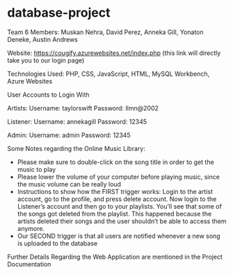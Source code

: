 # database-project

Team 6 Members: Muskan Nehra, David Perez, Anneka Gill, Yonaton Deneke, Austin Andrews

Website: https://cougify.azurewebsites.net/index.php (this link will directly take you to our login page) 

Technologies Used: PHP, CSS, JavaScript, HTML, MySQL Workbench, Azure Websites

User Accounts to Login With

Artists: 
Username: taylorswift
Password: Ilmn@2002

Listener: 
Username: annekagill
Password: 12345

Admin:
Username: admin
Password: 12345

Some Notes regarding the Online Music Library:
- Please make sure to double-click on the song title in order to get the music to play
- Please lower the volume of your computer before playing music, since the music volume can be really loud
- Instructions to show how the FIRST trigger works: Login to the artist account, go to the profile, and press delete account. Now login to the Listener’s account and then go to your playlists. You’ll see that some of the songs got deleted from the playlist. This happened because the artists deleted their songs and the user shouldn’t be able to access them anymore.
- Our SECOND trigger is that all users are notified whenever a new song is uploaded to the database

Further Details Regarding the Web Application are mentioned in the Project Documentation




